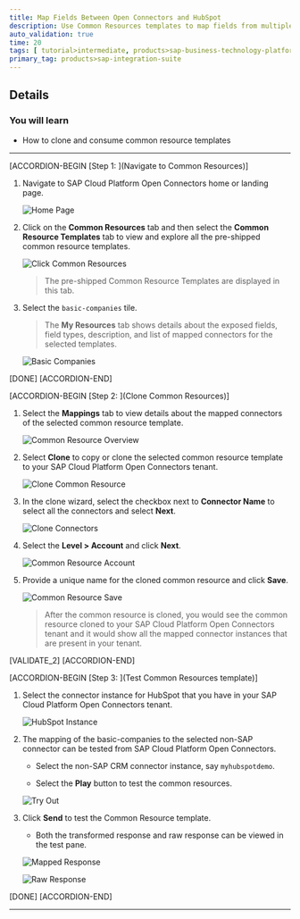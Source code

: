 ```yaml
---
title: Map Fields Between Open Connectors and HubSpot
description: Use Common Resources templates to map fields from multiple sources to a single field in Open Connectors.
auto_validation: true
time: 20
tags: [ tutorial>intermediate, products>sap-business-technology-platform]
primary_tag: products>sap-integration-suite
---
```


## Details
### You will learn
  - How to clone and consume common resource templates

---

[ACCORDION-BEGIN [Step 1: ](Navigate to Common Resources)]
1. Navigate to SAP Cloud Platform Open Connectors home or landing page.

    ![Home Page](01-open-connectors-home.png)

2. Click on the **Common Resources** tab and then select the **Common Resource Templates** tab to view and explore all the pre-shipped common resource templates.

    ![Click Common Resources](02-click-common-resources.png)

    >The pre-shipped Common Resource Templates are displayed in this tab.

3. Select the `basic-companies` tile.

    >The **My Resources** tab shows details about the exposed fields, field types, description, and list of mapped connectors for the selected templates.

    ![Basic Companies](03-basic-companies.png)

[DONE]
[ACCORDION-END]

[ACCORDION-BEGIN [Step 2: ](Clone Common Resources)]

1. Select the **Mappings** tab to view details about the mapped connectors of the selected common resource template.

    ![Common Resource Overview](04-cr-overview.png)

2. Select **Clone** to copy or clone the selected common resource template to your SAP Cloud Platform Open Connectors tenant.

    ![Clone Common Resource](05-cr-clone.png)

3. In the clone wizard, select the checkbox next to **Connector Name** to select all the connectors and select **Next**.

    ![Clone Connectors](06-cr-clone-connectors.png  )

4. Select the **Level > Account** and click **Next**.

    ![Common Resource Account](06-CR-account.png)

5. Provide a unique name for the cloned common resource and click **Save**.

    ![Common Resource Save](07-cr-save.png)

    >After the common resource is cloned, you would see the common resource cloned to your SAP Cloud Platform Open Connectors tenant and it would show all the mapped connector instances that are present in your tenant.

[VALIDATE_2]
[ACCORDION-END]

[ACCORDION-BEGIN [Step 3: ](Test Common Resources template)]

1. Select the connector instance for HubSpot that you have in your SAP Cloud Platform Open Connectors tenant.

    ![HubSpot Instance](08-cr-hubspot-instance.png)

2. The mapping of the basic-companies to the selected non-SAP connector can be tested from SAP Cloud Platform Open Connectors.

    - Select the non-SAP CRM connector instance, say `myhubspotdemo`.

    - Select the **Play** button to test the common resources.

    ![Try Out](09-tryout-cr.png)

3. Click **Send** to test the Common Resource template.

    - Both the transformed response and raw response can be viewed in the test pane.

    ![Mapped Response](10-mapping-cr.png)

    ![Raw Response](10-raw-cr-response.png)

[DONE]
[ACCORDION-END]

---
